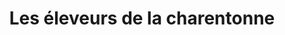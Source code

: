 ---
title: "Les éleveurs de la charentonne"
url: /pont-leveque/les-eleveurs-de-la-charentonne/
shop: Dorfladen
---